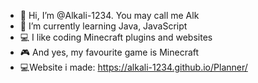 - 👋 Hi, I’m @Alkali-1234. You may call me Alk
- 🌱 I’m currently learning Java, JavaScript
- 💻 I like coding Minecraft plugins and websites
- 🎮 And yes, my favourite game is Minecraft
- 💻Website i made: https://alkali-1234.github.io/Planner/
